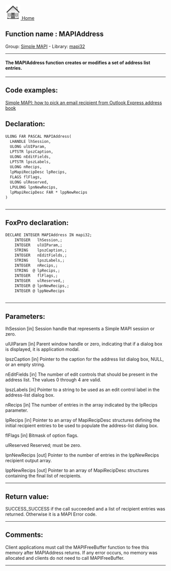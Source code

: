 [<img src="../../images/home.png"> Home ](https://github.com/VFPX/Win32API)  

## Function name : MAPIAddress
Group: [Simple MAPI](../../functions_group.md#Simple_MAPI)  -  Library: [mapi32](../../libraries.md#mapi32)  
***  


#### The MAPIAddress function creates or modifies a set of address list entries.
***  


## Code examples:
[Simple MAPI: how to pick an email recipient from Outlook Express address book](../../samples/sample_407.md)  

## Declaration:
```foxpro  
ULONG FAR PASCAL MAPIAddress(
  LHANDLE lhSession,
  ULONG ulUIParam,
  LPTSTR lpszCaption,
  ULONG nEditFields,
  LPTSTR lpszLabels,
  ULONG nRecips,
  lpMapiRecipDesc lpRecips,
  FLAGS flFlags,
  ULONG ulReserved,
  LPULONG lpnNewRecips,
  lpMapiRecipDesc FAR * lppNewRecips
)
  
```  
***  


## FoxPro declaration:
```foxpro  
DECLARE INTEGER MAPIAddress IN mapi32;
	INTEGER   lhSession,;
	INTEGER   ulUIParam,;
	STRING    lpszCaption,;
	INTEGER   nEditFields,;
	STRING    lpszLabels,;
	INTEGER   nRecips,;
	STRING  @ lpRecips,;
	INTEGER   flFlags,;
	INTEGER   ulReserved,;
	INTEGER @ lpnNewRecips,;
	INTEGER @ lppNewRecips
  
```  
***  


## Parameters:
lhSession 
[in] Session handle that represents a Simple MAPI session or zero.

ulUIParam 
[in] Parent window handle or zero, indicating that if a dialog box is displayed, it is application modal.

lpszCaption 
[in] Pointer to the caption for the address list dialog box, NULL, or an empty string.

nEditFields 
[in] The number of edit controls that should be present in the address list. The values 0 through 4 are valid.

lpszLabels 
[in] Pointer to a string to be used as an edit control label in the address-list dialog box.

nRecips 
[in] The number of entries in the array indicated by the lpRecips parameter.

lpRecips 
[in] Pointer to an array of MapiRecipDesc structures defining the initial recipient entries to be used to populate the address-list dialog box.

flFlags 
[in] Bitmask of option flags.

ulReserved 
Reserved; must be zero.

lpnNewRecips 
[out] Pointer to the number of entries in the lppNewRecips recipient output array.

lppNewRecips 
[out] Pointer to an array of MapiRecipDesc structures containing the final list of recipients.  
***  


## Return value:
SUCCESS_SUCCESS if the call succeeded and a list of recipient entries was returned. Otherwise it is a MAPI Error code.  
***  


## Comments:
Client applications must call the MAPIFreeBuffer function to free this memory after MAPIAddress returns. If any error occurs, no memory was allocated and clients do not need to call MAPIFreeBuffer.  
  
***  

